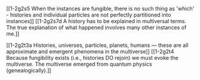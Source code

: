 [[1-2g2s5 When the instances are fungible, there is no such thing as 'which' - histories and individual particles are not perfectly partitioned into instances]]
[[1-2g2s7d A history has to be explained in multiversal terms. The true explanation of what happened involves many other instances of me.]]

[[1-2g2t3a Histories, universes, particles, planets, humans — these are all approximate and emergent phenomena in the multiverse]]
[[1-2g2t4 Because fungibility exists (i.e., histories DO rejoin) we must evoke the multiverse. The multiverse emerged from quantum physics (genealogically).]]
